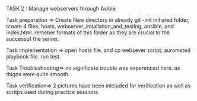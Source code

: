TASK 2 : Manage webservers through Asible

Task preparation => Create New directory in already git -init initiated folder, create 4 files, hosts, webserver_initallation_and_testing, ansible, and index,html. remeber formats of this folder as they are crucial to the successof the server. 
 
Task implementation => open hosts file, and cp websever script, auromated playbook file. run test.

Task Troubleshooting=> no significate trouble was experenced here. as thigns were quite smooth

Task verification=> 2 pictures have been inlcluded for verification as well as scritps used during practice sessions.
